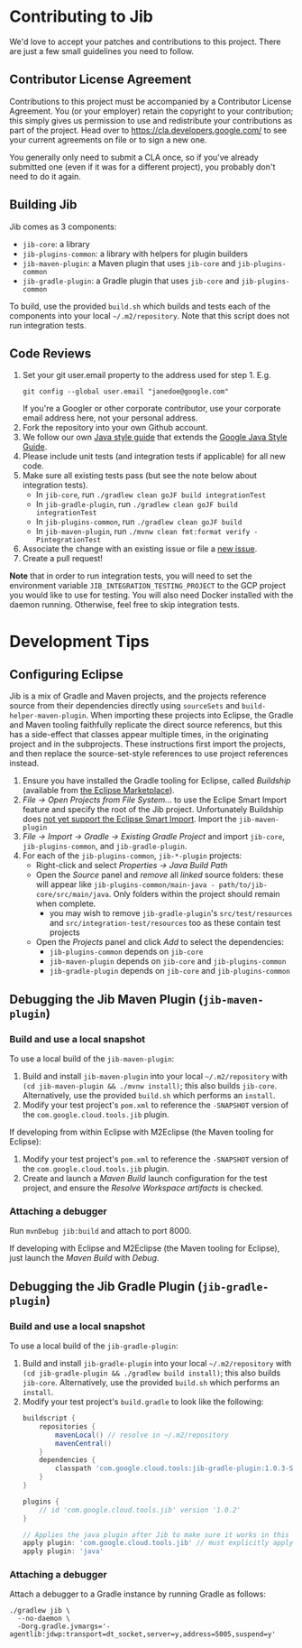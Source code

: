 # Contributing to Jib

We'd love to accept your patches and contributions to this project. There are
just a few small guidelines you need to follow.

## Contributor License Agreement

Contributions to this project must be accompanied by a Contributor License
Agreement. You (or your employer) retain the copyright to your contribution; 
this simply gives us permission to use and redistribute your contributions as
part of the project. Head over to <https://cla.developers.google.com/> to see
your current agreements on file or to sign a new one.

You generally only need to submit a CLA once, so if you've already submitted one
(even if it was for a different project), you probably don't need to do it
again.

## Building Jib

Jib comes as 3 components:

  - `jib-core`: a library
  - `jib-plugins-common`: a library with helpers for plugin builders
  - `jib-maven-plugin`: a Maven plugin that uses `jib-core` and `jib-plugins-common`
  - `jib-gradle-plugin`: a Gradle plugin that uses `jib-core` and `jib-plugins-common`

To build, use the provided `build.sh` which builds and tests each of the components into your local `~/.m2/repository`.  Note that this script does not run integration tests.

## Code Reviews

1. Set your git user.email property to the address used for step 1. E.g.
   ```
   git config --global user.email "janedoe@google.com"
   ```
   If you're a Googler or other corporate contributor,
   use your corporate email address here, not your personal address.
2. Fork the repository into your own Github account.
3. We follow our own [Java style guide](STYLE_GUIDE.md) that extends the [Google Java Style Guide](https://google.github.io/styleguide/javaguide.html).
3. Please include unit tests (and integration tests if applicable) for all new code.
4. Make sure all existing tests pass (but see the note below about integration tests).
   * In `jib-core`, run `./gradlew clean goJF build integrationTest`
   * In `jib-gradle-plugin`, run `./gradlew clean goJF build integrationTest`
   * In `jib-plugins-common`, run `./gradlew clean goJF build`
   * In `jib-maven-plugin`, run `./mvnw clean fmt:format verify -PintegrationTest`
5. Associate the change with an existing issue or file a [new issue](../../issues).
6. Create a pull request!

**Note** that in order to run integration tests, you will need to set the environment variable `JIB_INTEGRATION_TESTING_PROJECT` to the GCP project you would like to use for testing. You will also need Docker installed with the daemon running. Otherwise, feel free to skip integration tests.

# Development Tips

## Configuring Eclipse

Jib is a mix of Gradle and Maven projects, and the projects reference
source from their dependencies directly using `sourceSets` and
`build-helper-maven-plugin`.  When importing these projects into
Eclipse, the Gradle and Maven tooling faithfully replicate the
direct source referencs, but this has a side-effect that classes
appear multiple times, in the originating project and in the
subprojects.  These instructions first import the projects, and
then replace the source-set-style references to use project references
instead.

  1. Ensure you have installed the Gradle tooling for Eclipse, called
     _Buildship_ (available from [the Eclipse
     Marketplace](https://marketplace.eclipse.org/content/buildship-gradle-integration)).
  2. _File &rarr; Open Projects from File System..._ to use the Eclipe Smart Import feature
     and specify the root of the Jib project.
     Unfortunately Buildship does [not yet support the Eclipse Smart Import](https://github.com/eclipse/buildship/issues/356).
     Import the `jib-maven-plugin`
  3. _File &rarr; Import &rarr; Gradle &rarr; Existing Gradle Project_
     and import `jib-core`, `jib-plugins-common`, and `jib-gradle-plugin`.
  4. For each of the `jib-plugins-common`, `jib-*-plugin` projects:
     - Right-click and select _Properties &rarr; Java Build Path_
     - Open the _Source_ panel and _remove_ all _linked_ source folders:
       these will appear like `jib-plugins-common/main-java - path/to/jib-core/src/main/java`.
       Only folders within the project should remain when complete.
         - you may wish to remove `jib-gradle-plugin`'s `src/test/resources` and
           `src/integration-test/resources` too as these contain test projects
     - Open the _Projects_ panel and click _Add_ to select the dependencies:
         - `jib-plugins-common` depends on `jib-core`
         - `jib-maven-plugin` depends on `jib-core` and `jib-plugins-common`
         - `jib-gradle-plugin` depends on `jib-core` and `jib-plugins-common`

## Debugging the Jib Maven Plugin (`jib-maven-plugin`)

### Build and use a local snapshot 

To use a local build of the `jib-maven-plugin`:

  1. Build and install `jib-maven-plugin` into your local `~/.m2/repository`
     with `(cd jib-maven-plugin && ./mvnw install)`; this also builds `jib-core`.
     Alternatively, use the provided `build.sh` which performs an `install`.
  1. Modify your test project's `pom.xml` to reference the `-SNAPSHOT`
     version of the `com.google.cloud.tools.jib` plugin.

If developing from within Eclipse with M2Eclipse (the Maven tooling for Eclipse):

  1. Modify your test project's `pom.xml` to reference the `-SNAPSHOT`
     version of the `com.google.cloud.tools.jib` plugin.
  2. Create and launch a _Maven Build_ launch configuration for the
     test project, and ensure the _Resolve Workspace artifacts_ is checked.

### Attaching a debugger

Run `mvnDebug jib:build` and attach to port 8000.

If developing with Eclipse and M2Eclipse (the Maven tooling for Eclipse), just launch the _Maven Build_ with _Debug_.

## Debugging the Jib Gradle Plugin (`jib-gradle-plugin`)

### Build and use a local snapshot 

To use a local build of the `jib-gradle-plugin`:

  1. Build and install `jib-gradle-plugin` into your local `~/.m2/repository`
     with `(cd jib-gradle-plugin && ./gradlew build install)`; this also builds `jib-core`.
     Alternatively, use the provided `build.sh` which performs an `install`.
  1. Modify your test project's `build.gradle` to look like the following:
        ```groovy
        buildscript {
            repositories {
                mavenLocal() // resolve in ~/.m2/repository
                mavenCentral()
            }
            dependencies {
                classpath 'com.google.cloud.tools:jib-gradle-plugin:1.0.3-SNAPSHOT'
            }
        }

        plugins {
            // id 'com.google.cloud.tools.jib' version '1.0.2'
        }

        // Applies the java plugin after Jib to make sure it works in this order.
        apply plugin: 'com.google.cloud.tools.jib' // must explicitly apply local
        apply plugin: 'java'
        ```

### Attaching a debugger

Attach a debugger to a Gradle instance by running Gradle as follows:

```shell
./gradlew jib \
  --no-daemon \
  -Dorg.gradle.jvmargs='-agentlib:jdwp:transport=dt_socket,server=y,address=5005,suspend=y'
```

